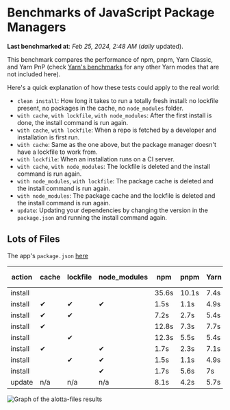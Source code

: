 # Benchmarks of JavaScript Package Managers

**Last benchmarked at**: _Feb 25, 2024, 2:48 AM_ (_daily_ updated).

This benchmark compares the performance of npm, pnpm, Yarn Classic, and Yarn PnP (check [Yarn's benchmarks](https://yarnpkg.com/benchmarks) for any other Yarn modes that are not included here).

Here's a quick explanation of how these tests could apply to the real world:

- `clean install`: How long it takes to run a totally fresh install: no lockfile present, no packages in the cache, no `node_modules` folder.
- `with cache`, `with lockfile`, `with node_modules`: After the first install is done, the install command is run again.
- `with cache`, `with lockfile`: When a repo is fetched by a developer and installation is first run.
- `with cache`: Same as the one above, but the package manager doesn't have a lockfile to work from.
- `with lockfile`: When an installation runs on a CI server.
- `with cache`, `with node_modules`: The lockfile is deleted and the install command is run again.
- `with node_modules`, `with lockfile`: The package cache is deleted and the install command is run again.
- `with node_modules`: The package cache and the lockfile is deleted and the install command is run again.
- `update`: Updating your dependencies by changing the version in the `package.json` and running the install command again.

## Lots of Files

The app's `package.json` [here](https://github.com/pnpm/pnpm.io/blob/main/benchmarks/fixtures/alotta-files/package.json)

| action  | cache | lockfile | node_modules| npm | pnpm | Yarn | Yarn PnP |
| ---     | ---   | ---      | ---         | --- | ---  | ---  | ---      |
| install |       |          |             | 35.6s | 10.1s | 7.4s | 3.7s |
| install | ✔     | ✔        | ✔           | 1.5s | 1.1s | 4.9s | n/a |
| install | ✔     | ✔        |             | 7.2s | 2.7s | 5.4s | 1.4s |
| install | ✔     |          |             | 12.8s | 7.3s | 7.7s | 3.1s |
| install |       | ✔        |             | 12.3s | 5.5s | 5.4s | 1.4s |
| install | ✔     |          | ✔           | 1.7s | 2.3s | 7.1s | n/a |
| install |       | ✔        | ✔           | 1.5s | 1.1s | 4.9s | n/a |
| install |       |          | ✔           | 1.7s | 5.6s | 7s | n/a |
| update  | n/a | n/a | n/a | 8.1s | 4.2s | 5.7s | 3.1s |

<img alt="Graph of the alotta-files results" src="/img/benchmarks/alotta-files.svg" />